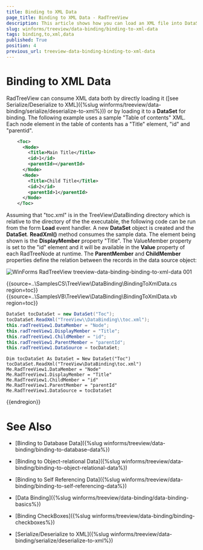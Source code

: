 ```yaml
---
title: Binding to XML Data
page_title: Binding to XML Data - RadTreeView
description: This article shows how you can load an XML file into DataSet and then bind RadTreeView to it. 
slug: winforms/treeview/data-binding/binding-to-xml-data
tags: binding,to,xml,data
published: True
position: 4
previous_url: treeview-data-binding-binding-to-xml-data
---
```


# Binding to XML Data

RadTreeView can consume XML data both by directly loading it ([see Serialize/Deserialize to XML]({%slug winforms/treeview/data-binding/serialize/deserialize-to-xml%})) or by loading it to a __DataSet__ for binding. The following example uses a sample "Table of contents" XML. Each node element in the table of contents has a "Title" element, "id" and "parentid".

````xml
	<Toc>
	  <Node>
	    <Title>Main Title</Title>
	    <id>1</id>
	    <parentId></parentId>
	  </Node>
	  <Node>
	    <Title>Child Title</Title>
	    <id>2</id>
	    <parentId>1</parentId>
	  </Node>
	</Toc>
````

Assuming that "toc.xml" is in the TreeView\DataBinding directory which is relative to the directory of the the executable, the following code can be run from the form __Load__ event handler. A new __DataSet__ object is created and the __DataSet__. __ReadXml()__ method consumes the sample data. The element being shown is the __DisplayMember__ property "Title". The ValueMember property is set to the "id" element and it will be available in the __Value__ property of each RadTreeNode at runtime. The __ParentMember__ and __ChildMember__ properties define the relation between the records in the data source object:

![WinForms RadTreeView treeview-data-binding-binding-to-xml-data 001](images/treeview-data-binding-binding-to-xml-data001.png)

{{source=..\SamplesCS\TreeView\DataBinding\BindingToXmlData.cs region=toc}} 
{{source=..\SamplesVB\TreeView\DataBinding\BindingToXmlData.vb region=toc}} 

````C#
DataSet tocDataSet = new DataSet("Toc");
tocDataSet.ReadXml("TreeView\\DataBinding\\toc.xml");
this.radTreeView1.DataMember = "Node";
this.radTreeView1.DisplayMember = "Title";
this.radTreeView1.ChildMember = "id";
this.radTreeView1.ParentMember = "parentId";
this.radTreeView1.DataSource = tocDataSet;

````
````VB.NET
Dim tocDataSet As DataSet = New DataSet("Toc")
tocDataSet.ReadXml("TreeView\DataBinding\toc.xml")
Me.RadTreeView1.DataMember = "Node"
Me.RadTreeView1.DisplayMember = "Title"
Me.RadTreeView1.ChildMember = "id"
Me.RadTreeView1.ParentMember = "parentId"
Me.RadTreeView1.DataSource = tocDataSet

````

{{endregion}} 
	



# See Also
* [Binding to Database Data]({%slug winforms/treeview/data-binding/binding-to-database-data%})

* [Binding to Object-relational Data]({%slug winforms/treeview/data-binding/binding-to-object-relational-data%})

* [Binding to Self Referencing Data]({%slug winforms/treeview/data-binding/binding-to-self-referencing-data%})

* [Data Binding]({%slug winforms/treeview/data-binding/data-binding-basics%})

* [Binding CheckBoxes]({%slug winforms/treeview/data-binding/binding-checkboxes%})

* [Serialize/Deserialize to XML]({%slug winforms/treeview/data-binding/serialize/deserialize-to-xml%})

